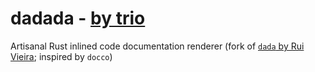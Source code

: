 # dadada - [by trio](https://www.youtube.com/watch?v=lNYcviXK4rg&app=desktop)

Artisanal Rust inlined code documentation renderer (fork of [`dada` by Rui Vieira](https://gitlab.com/ruivieira/dada); inspired by `docco`)
